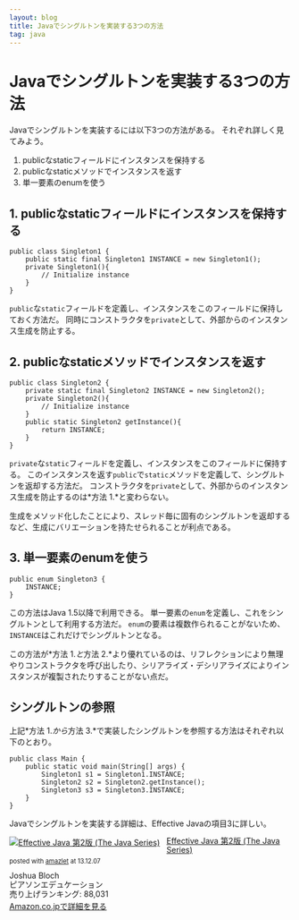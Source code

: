 ```yaml
---
layout: blog
title: Javaでシングルトンを実装する3つの方法
tag: java
---
```


# Javaでシングルトンを実装する3つの方法

Javaでシングルトンを実装するには以下3つの方法がある。
それぞれ詳しく見てみよう。

1. publicなstaticフィールドにインスタンスを保持する
2. publicなstaticメソッドでインスタンスを返す
3. 単一要素のenumを使う

## 1. publicなstaticフィールドにインスタンスを保持する

~~~~
public class Singleton1 {
	public static final Singleton1 INSTANCE = new Singleton1();
	private Singleton1(){
		// Initialize instance
	}
}
~~~~

`public`な`static`フィールドを定義し、インスタンスをこのフィールドに保持しておく方法だ。
同時にコンストラクタを`private`として、外部からのインスタンス生成を防止する。

## 2. publicなstaticメソッドでインスタンスを返す

~~~~
public class Singleton2 {
	private static final Singleton2 INSTANCE = new Singleton2();
	private Singleton2(){
		// Initialize instance
	}
	public static Singleton2 getInstance(){
		return INSTANCE;
	}
}
~~~~

`private`な`static`フィールドを定義し、インスタンスをこのフィールドに保持する。
このインスタンスを返す`public`で`static`メソッドを定義して、シングルトンを返却する方法だ。
コンストラクタを`private`として、外部からのインスタンス生成を防止するのは*方法 1.*と変わらない。

生成をメソッド化したことにより、スレッド毎に固有のシングルトンを返却するなど、生成にバリエーションを持たせられることが利点である。

## 3. 単一要素のenumを使う

~~~~
public enum Singleton3 {
	INSTANCE;
}
~~~~

この方法はJava 1.5以降で利用できる。
単一要素の`enum`を定義し、これをシングルトンとして利用する方法だ。
`enum`の要素は複数作られることがないため、`INSTANCE`はこれだけでシングルトンとなる。

この方法が*方法 1.*と*方法 2.*より優れているのは、リフレクションにより無理やりコンストラクタを呼び出したり、シリアライズ・デシリアライズによりインスタンスが複製されたりすることがない点だ。

## シングルトンの参照

上記*方法 1.*から*方法 3.*で実装したシングルトンを参照する方法はそれぞれ以下のとおり。

~~~~
public class Main {
	public static void main(String[] args) {
		Singleton1 s1 = Singleton1.INSTANCE;
		Singleton2 s2 = Singleton2.getInstance();
		Singleton3 s3 = Singleton3.INSTANCE;
	}
}
~~~~

Javaでシングルトンを実装する詳細は、Effective Javaの項目3に詳しい。

<div class="amazlet-box" style="margin-bottom:0px;"><div class="amazlet-image" style="float:left;margin:0px 12px 1px 0px;"><a href="http://www.amazon.co.jp/exec/obidos/ASIN/489471499X/xmisao-22/ref=nosim/" name="amazletlink" target="_blank"><img src="http://ecx.images-amazon.com/images/I/51E1m-weAXL._SL160_.jpg" alt="Effective Java 第2版 (The Java Series)" style="border: none;" /></a></div><div class="amazlet-info" style="line-height:120%; margin-bottom: 10px"><div class="amazlet-name" style="margin-bottom:10px;line-height:120%"><a href="http://www.amazon.co.jp/exec/obidos/ASIN/489471499X/xmisao-22/ref=nosim/" name="amazletlink" target="_blank">Effective Java 第2版 (The Java Series)</a><div class="amazlet-powered-date" style="font-size:80%;margin-top:5px;line-height:120%">posted with <a href="http://www.amazlet.com/" title="amazlet" target="_blank">amazlet</a> at 13.12.07</div></div><div class="amazlet-detail">Joshua Bloch <br />ピアソンエデュケーション <br />売り上げランキング: 88,031<br /></div><div class="amazlet-sub-info" style="float: left;"><div class="amazlet-link" style="margin-top: 5px"><a href="http://www.amazon.co.jp/exec/obidos/ASIN/489471499X/xmisao-22/ref=nosim/" name="amazletlink" target="_blank">Amazon.co.jpで詳細を見る</a></div></div></div><div class="amazlet-footer" style="clear: left"></div></div>
